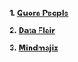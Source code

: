 **1. [Quora People](https://www.quora.com/What-are-some-interview-questions-asked-or-can-be-asked-related-to-Django-and-Python)**

**2. [Data Flair](https://data-flair.training/blogs/)**

**3. [Mindmajix](https://mindmajix.com/python-interview-questions)**
